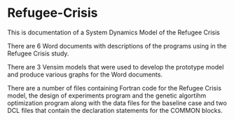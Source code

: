 # Refugee-Crisis
This is documentation of a System Dynamics Model of the Refugee Crisis

There are 6 Word documents with descriptions of the programs using in the Refugee Crisis study.

There are 3 Vensim models that were used to develop the prototype model and produce various graphs
for the Word documents.

There are a number of files containing Fortran code for the Refugee Crisis model, the design of
experiments program and the genetic algortihm optimization program along with the data files for
the baseline case and two DCL files that contain the declaration statements for the COMMON blocks.
